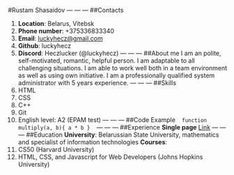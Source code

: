 #Rustam Shasaidov
— — —
##Contacts
1. **Location**: Belarus, Vitebsk
2. **Phone number**: +375336833340
3. **Email**: luckyhecz@gmail.com
4. **Github**: luckyhecz
5. **Discord**: Heczlucker (@luckyhecz)
— — —
##About me
I am an polite, self-motivated, romantic, helpful person. I am adaptable to all challenging situations. I am able to work well both in a team environment as well as using own initiative. I am a professionally qualified system administrator with 5 years experience.
— — —
##Skills
1. HTML
2. CSS
3. C++
4. Git
5. English level: A2 (EPAM test)
— — —
##Code Example
` ` `
function multiply(a, b){
  a * b
}
` ` `
— — —
##Experience
**Single page**
[Link](https://github.com/luckyhecz/module5.git)
— — —
##Education
**University**: Belarussian State University, mathematics and specialist of information technologies
**Courses**: 
1. CS50 (Harvard University)
2. HTML, CSS, and Javascript for Web Developers (Johns Hopkins University)



